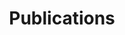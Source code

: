 ---
title: Publications           
type:  landing                

sections:
  # ───────── 1 · Dynamic list (compact) ─────────
  - block: collection
    content:
      title: Recent Publications & Preprints
      page_type: publication
      filters:
        featured: false
      order: desc          # newest first
      count: 100           # 0 = show all
    design:
      view: compact        # << smaller style
      columns: "1"


  # ─────────── 2. Manually curated highlights ───────────
  - block: markdown
    content:
      title: Highlighted Publications (last 5 years)
      text: |
        ## Theory
        - Foondun, M., Khoshnevisan, D. and Nualart, E. (2024), Instantaneous everywhere-blowup of parabolic SPDEs, **Probability Theory and Related Fields**, 190, 601-624.
        - G. Mesters, P. Zwiernik, Non-independent component analysis. **Annals of Statistics** 2024, Vol. 52, No. 6, 2506-2528.
        - N. Broutin, N. Kamčev, and G. Lugosi. Increasing paths in random temporal graphs. **Annals of Applied Probability**, Vol. 34, No. 6, 5498-5521, 2024.
        - Brownlees, C., & Llorens-Terrazas, J. (2024). Empirical risk minimization for time series: Nonparametric performance bounds for prediction. **Journal of Econometrics**, 244(1), 105849.
        - Rossell D, Kseung AK, Saez I, Michele G. Semi-parametric local variable selection under misspecification. **Biometrika** (2024). Paper DOI 10.1093/biomet/asae068 
        - Cappello, L., Veber, A., Palacios, J. A., An Efficient Coalescent Model for Heterochronously Sampled Molecular Data. **Journal of the American Statistical Association**. Vol. 119, No. 548, 2437-2449,2024.
        - F. Röttger, S. Engelke, P. Zwiernik, Total positivity in multivariate extremes. **Annals of Statistics** 2023, Vol. 51, No. 3, 962-1004.
        - Cappello, L., Madrid Padilla, O. H., Palacios, J. A. (2023). Bayesian Change Point Detection with Spike-and-Slab Priors. **Journal of Computational and Graphical Statistics**, 1-13. 
        - Jewson J, Rossell D. Loss function selection and the use of improper models. **Journal of the Royal Statistical Society B ** 2022 84, 1640-1665. Online version
        - S. Lauritzen, P. Zwiernik. Locally associated graphical models and mixed convex exponential families. **Annals of Statistics** 2022, Vol. 50, No. 5, 962-1004.
        - G. Lugosi and S. Mendelson. Multivariate mean estimation with direction-dependent accuracy. **Journal of the European Mathematical Society**, 2022.
        - L. Addario-Berry, L. Devroye, G. Lugosi, and V. Velona. Broadcasting on random recursive trees. **Annals of Applied Probability**, 32(1):497-528, 2022.
        - Rossell D. Concentration of posterior probabilities and normalized L0 criteria (2022). **Bayesian Analysis**, 17, 2, 565-591. Open access version
        - Avalos-Pacheco A., Rossell D., Savage R (2022). Heterogeneous large datasets integration using Bayesian factor regression. **Bayesian Analysis**. 17(1): 33-66. arXiv.1810.09894
        - Cappello, L., Palacios, J. A., Adaptive Preferential Sampling in Phylodynamics. **Journal of Computational and Graphical Statistics**, 31(2): 541-552, 2022. Open access version
        - G. Lugosi, J. Truszkowski, V. Velona, and P. Zwiernik. Learning partial correlation graphs and graphical models by covariance queries. **Journal of Machine Learning Research**, 22(203):1--41, 2021.
        - Rossell D, Abril O, Bhattacharya A. Approximate Laplace approximations for scalable model selection (2021). **Journal of the Royal Statistical Society B**, 83, 4, 853-879. Online version (open access)
        - G. Lugosi, and S. Mendelson. Robust multivariate mean estimation: the optimality of trimmed mean. **Annals of Statistics**, 2021.
        - S. Lauritzen, C. Uhler and P. Zwiernik, Total positivity in exponential families with application to binary variables. **Annals of Statistics**, 2021, Vol. 49, No. 3, 1436-1459.
        - Rossell D, Rubio FJ. Additive Bayesian variable selection under censoring and  misspecification (2021). **Statistical Science**, 38, 1,13-29 Open access
        - Rossell D, Zwiernik P. Dependence in elliptical partial correlation graphs (2021). **Electronic Journal of Statistics**, 15, 2, 4236-4263. Open access version
        - C. Bordenave, G. Lugosi, and N. Zhivotovskiy. Noise sensitivity of the top eigenvector of a Wigner matrix. **Probability Theory and Related Fields**, 2020.
        - G. Lugosi, and S. Mendelson. Risk minimization by median-of-means tournaments. **Journal of the European Mathematical Society**, 2020.
        - P. Bartlett, P.L. Long, G. Lugosi, and A. Tsigler. Benign overfitting in linear regression. **PNAS**, 117.48 (2020): 30063-30070.

        ## Applications
        - Jewson J, Li L, Battaglia L, Hansen S, Rossell D, Zwiernik P. Graphical model inference with external network data. **Biometrics** 2024, 80(4).         
        - Cappello, L., Kim, J. , Liu, S. , Palacios, J. A., Statistical Challenges in Tracking the Evolution of SARS-CoV-2. **Statistical Science**, 37(2): 162-182, 2022. 
        - Semken C, Rossell D. Specification analysis for technology use and teenager well-being. Statistical validity and a Bayesian proposal (2022). **Journal of the Royal Statistical Society C**
        - Parikh, V., Ioannidis, ... Cappello, L. ,..., Rivas, M., Ashley, E.  (2022) Deconvoluting complex correlates of COVID19 severity with a multi-omic pandemic tracking strategy. **Nature Communications**, 13, 5107
        - L. Beauchemin, M. Slifker, D. Rossell, and J. Font-Burgada (2020). Characterizing MHC-I genotype predictive power for oncogenic mutation probability in cancer patients. **Immunoinformatics, Methods and Protocols**. Springer.
        - Graeve M, Greenacre M. (2020). The selection and analysis of fatty acid ratios: A new approach for the univariate and multivariate analysis of fatty acid trophic markers in marine pelagic organisms. **Limnology and Oceanographic Methods**, 18, 196-210. doi: 10.1002/lom3.10360 with video abstract
        - Greenacre M (2020) . Amalgamations are valid in compositional data analysis, can be used in agglomerative clustering, and their logratios have an inverse transformation. **Applied Computing and Geosciences**, 5, doi: 10.106/j.acags.2019.100017
        - Gavard R, Jones H, Palacio Lozano D, Thomas M, Rossell D, Spencer S, Barrow M (2020). KairosMS: A new solution for the processing of hyphenated ultrahigh resolution mass spectrometry data. **Analytical Chemistry**, 92.5 3775-86
    design:
      columns: "1"
---